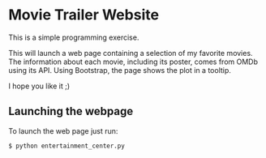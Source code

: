 # Movie Trailer Website
This is a simple programming exercise. 

This will launch a web page containing a selection of my favorite movies. The information about each movie, including its poster, comes from OMDb using its API.
Using Bootstrap, the page shows the plot in a tooltip.

I hope you like it ;)

## Launching the webpage

To launch the web page just run:

```python
$ python entertainment_center.py
```
